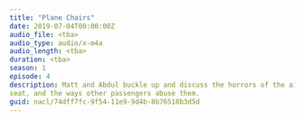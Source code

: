 ```yaml
---
title: "Plane Chairs"
date: 2019-07-04T00:00:00Z
audio_file: <tba>
audio_type: audio/x-m4a
audio_length: <tba>
duration: <tba>
season: 1
episode: 4
description: Matt and Abdul buckle up and discuss the horrors of the airline
seat, and the ways other passengers abuse them.
guid: nacl/74dff7fc-9f54-11e9-9d4b-8b76518b3d5d
---
```

